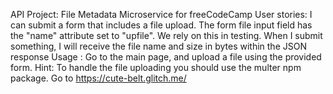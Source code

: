 API Project: File Metadata Microservice for freeCodeCamp
User stories:
I can submit a form that includes a file upload.
The form file input field has the "name" attribute set to "upfile". We rely on this in testing.
When I submit something, I will receive the file name and size in bytes within the JSON response
Usage :
Go to the main page, and upload a file using the provided form.
Hint:
To handle the file uploading you should use the multer npm package.
Go to https://cute-belt.glitch.me/
